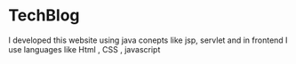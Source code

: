# TechBlog
I developed this website using java conepts like jsp, servlet and in frontend I use languages like Html , CSS , javascript

